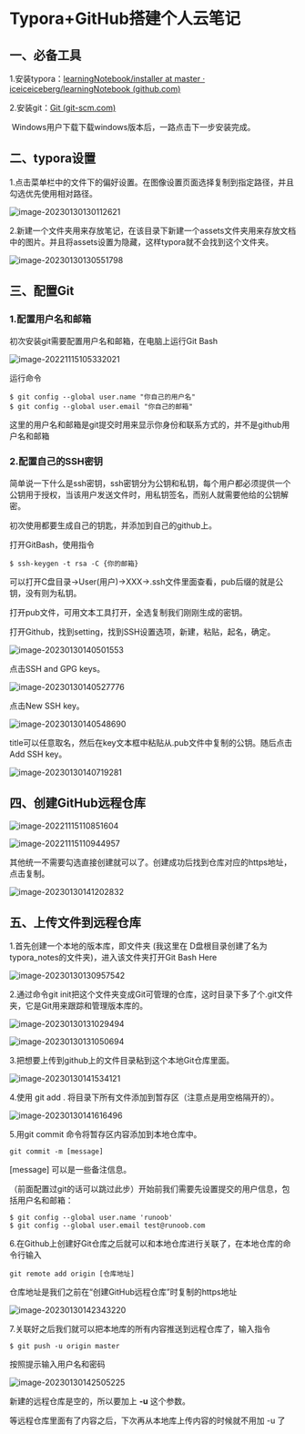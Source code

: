 # Typora+GitHub搭建个人云笔记

## 一、必备工具

1.安装typora：[learningNotebook/installer at master · iceiceiceberg/learningNotebook (github.com)](https://github.com/iceiceiceberg/learningNotebook/tree/master/installer)

2.安装git：[Git (git-scm.com)](https://git-scm.com/)

​	Windows用户下载下载windows版本后，一路点击下一步安装完成。

## 二、typora设置

1.点击菜单栏中的文件下的偏好设置。在图像设置页面选择复制到指定路径，并且勾选优先使用相对路径。

![image-20230130130112621](../assets/Typora+GitHub搭建个人云笔记/image-20230130130112621.png)

2.新建一个文件夹用来存放笔记，在该目录下新建一个assets文件夹用来存放文档中的图片。并且将assets设置为隐藏，这样typora就不会找到这个文件夹。

![image-20230130130551798](../assets/Typora+GitHub搭建个人云笔记/image-20230130130551798.png)

## 三、配置Git

### 1.配置用户名和邮箱

初次安装git需要配置用户名和邮箱，在电脑上运行Git Bash

![image-20221115105332021](https://s1.ax1x.com/2022/11/15/zEDw4O.png)

运行命令

```
$ git config --global user.name "你自己的用户名"
$ git config --global user.email "你自己的邮箱"
```

这里的用户名和邮箱是git提交时用来显示你身份和联系方式的，并不是github用户名和邮箱

### 2.配置自己的SSH密钥

简单说一下什么是ssh密钥，ssh密钥分为公钥和私钥，每个用户都必须提供一个公钥用于授权，当该用户发送文件时，用私钥签名，而别人就需要他给的公钥解密。

初次使用都要生成自己的钥匙，并添加到自己的github上。

打开GitBash，使用指令

```
$ ssh-keygen -t rsa -C {你的邮箱}
```

可以打开C盘目录->User(用户)->XXX->.ssh文件里面查看，pub后缀的就是公钥，没有则为私钥。

打开pub文件，可用文本工具打开，全选复制我们刚刚生成的密钥。

打开Github，找到setting，找到SSH设置选项，新建，粘贴，起名，确定。

![image-20230130140501553](../assets/Typora+GitHub搭建个人云笔记/image-20230130140501553.png)

点击SSH and GPG keys。

![image-20230130140527776](../assets/Typora+GitHub搭建个人云笔记/image-20230130140527776.png)

点击New SSH key。

![image-20230130140548690](../assets/Typora+GitHub搭建个人云笔记/image-20230130140548690.png)

title可以任意取名，然后在key文本框中粘贴从.pub文件中复制的公钥。随后点击Add SSH key。

![image-20230130140719281](../assets/Typora+GitHub搭建个人云笔记/image-20230130140719281.png)

## 四、创建GitHub远程仓库

![image-20221115110851604](https://s1.ax1x.com/2022/11/15/zEDtD1.png)

![image-20221115110944957](https://s1.ax1x.com/2022/11/15/zEDNHx.png)

其他统一不需要勾选直接创建就可以了。创建成功后找到仓库对应的https地址，点击复制。

![image-20230130141202832](../assets/Typora+GitHub搭建个人云笔记/image-20230130141202832.png)



## 五、上传文件到远程仓库

1.首先创建一个本地的版本库，即文件夹 (我这里在 D盘根目录创建了名为typora_notes的文件夹)，进入该文件夹打开Git Bash Here

![image-20230130130957542](../assets/Typora+GitHub搭建个人云笔记/image-20230130130957542.png)

2.通过命令git init把这个文件夹变成Git可管理的仓库，这时目录下多了个.git文件夹，它是Git用来跟踪和管理版本库的。

![image-20230130131029494](../assets/Typora+GitHub搭建个人云笔记/image-20230130131029494.png)

![image-20230130131050694](../assets/Typora+GitHub搭建个人云笔记/image-20230130131050694.png)

3.把想要上传到github上的文件目录粘到这个本地Git仓库里面。

![image-20230130141534121](../assets/Typora+GitHub搭建个人云笔记/image-20230130141534121.png)

4.使用 git add . 将目录下所有文件添加到暂存区（注意点是用空格隔开的）。

![image-20230130141616496](../assets/Typora+GitHub搭建个人云笔记/image-20230130141616496.png)

5.用git commit 命令将暂存区内容添加到本地仓库中。

```
git commit -m [message]
```

[message] 可以是一些备注信息。

（前面配置过git的话可以跳过此步）开始前我们需要先设置提交的用户信息，包括用户名和邮箱：

```
$ git config --global user.name 'runoob'
$ git config --global user.email test@runoob.com
```

6.在Github上创建好Git仓库之后就可以和本地仓库进行关联了，在本地仓库的命令行输入

```
git remote add origin [仓库地址]
```

仓库地址是我们之前在“创建GitHub远程仓库”时复制的https地址

![image-20230130142343220](../assets/Typora+GitHub搭建个人云笔记/image-20230130142343220.png)

7.关联好之后我们就可以把本地库的所有内容推送到远程仓库了，输入指令

```
$ git push -u origin master
```

按照提示输入用户名和密码

![image-20230130142505225](../assets/Typora+GitHub搭建个人云笔记/image-20230130142505225.png)

新建的远程仓库是空的，所以要加上 **-u** 这个参数。

等远程仓库里面有了内容之后，下次再从本地库上传内容的时候就不用加 -u 了